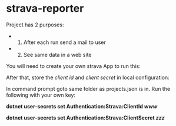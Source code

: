# strava-reporter
Project has 2 purposes: 
- 1. After each run send a mail to user
- 2. See same data in a web site

You will need to create your own strava App to run this:

After that, store the _client id_ and _client secret_ in local configuration:

In command prompt goto same folder as projects.json is in. Run the following with your own key:

**dotnet user-secrets set Authentication:Strava:ClientId _www_**

**dotnet user-secrets set Authentication:Strava:ClientSecret _zzz_**

